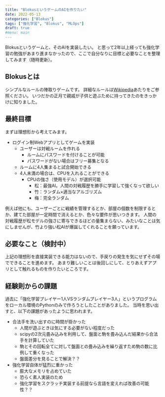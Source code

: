 ```yaml
---
title: "BlokusというゲームのAIを作りたい"
date: 2022-05-13
categories: ["Blokus"]
tags: ["強化学習", "Blokus", "MLOps"]
draft: true
#menu: main
---
```

Blokusというゲームと、そのAIを実装したい。
と思って2年以上経っても強化学習の勉強があまり進まなかったので、ここで自分なりに目標と必要なことを整理してみます（随時更新）。

## Blokusとは
シンプルなルールの陣取りゲームです。
詳細なルールは[Wikipedia](https://ja.wikipedia.org/wiki/%E3%83%96%E3%83%AD%E3%83%83%E3%82%AF%E3%82%B9)あたりをご参照ください。
いつだかの正月で親戚が子供と遊ぶために持ってきたのをきっかけに知りました。

## 最終目標
まずは理想形から考えてみます。

- ログイン制Webアプリとしてゲームを実装
  - ユーザーは対戦ルームを作れる
    - ルームにパスワードを付けることが可能
    - パスワードがない場合はフリー募集となる
  - ルームに4人集まると試合開始できる
  - 4人未満の場合は、CPUを入れることができる
    - CPUの強さ（使用モデル）が選択可能
      - 松：最強AI。人間の対戦履歴を勝手に学習して強くなって欲しい
      - 竹：ランダム×適当なアルゴリズム
      - 梅：完全ランダム

例えば他にも、ユーザーごとに戦績を管理するとか、部屋の個数を制限するとか、建てた部屋が一定時間で消えるとか、色々な要件が思いつきます。
人間の対戦履歴が松モデルの強さに寄与できるほどの量集まらない、みたいなことは気にしませんが、竹より強い松AIが爆誕してくれることを願っています。

## 必要なこと（検討中）
上記の理想形を直接実装できる能力はないので、手戻りの発生を気にせずその場でできることを進めます。
あまり難しいことは後回しにして、とりあえずアプリとして触れるものを作りたいところです。

## 経験則からの課題
過去に「強化学習プレイヤー1人VSランダムプレイヤー3人」というプログラムをローカル環境のPythonのみで作ろうとしたことがありました。
当時を思い出すと、以下の課題があったように思われます。

- 合法手を洗い出すのに時間が掛かった
  - 人間が遊ぶときは気にする必要がない程度だった
  - scipyの2次元畳み込みを利用して、盤面と駒を畳み込んだ結果から合法手を計算していた
  - 駒とその回転全てに対して盤面との畳み込みを繰り返すため駒の数に比例して重くなった
  - 盤面差分を見ることで解決？？
- 強化学習自体が猛烈に重かった
  - 膨大なメモリを占めていた
  - 恐らく素人実装のため
  - 強化学習をスクラッチ実装する前提なら言語を変えれば改善の可能性？？
